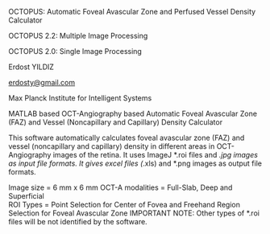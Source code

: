 OCTOPUS: Automatic Foveal Avascular Zone and Perfused Vessel Density Calculator

OCTOPUS 2.2: Multiple Image Processing

OCTOPUS 2.0: Single Image Processing

Erdost YILDIZ

erdosty@gmail.com

Max Planck Institute for Intelligent Systems

MATLAB based OCT-Angiography based Automatic Foveal Avascular Zone (FAZ) and Vessel (Noncapillary and Capillary) Density Calculator

This software automatically calculates foveal avascular zone (FAZ) and vessel (noncapillary and capillary) density in different areas in OCT-Angiography images of the retina. It uses ImageJ *.roi files and *.jpg images as input file formats. It gives excel files (*.xls) and *.png images as output file formats.

Image size = 6 mm x 6 mm
OCT-A modalities = Full-Slab, Deep and Superficial  
ROI Types = Point Selection for Center of Fovea and Freehand Region Selection for Foveal Avascular Zone
IMPORTANT NOTE: Other types of *.roi files will be not identified by the software.
